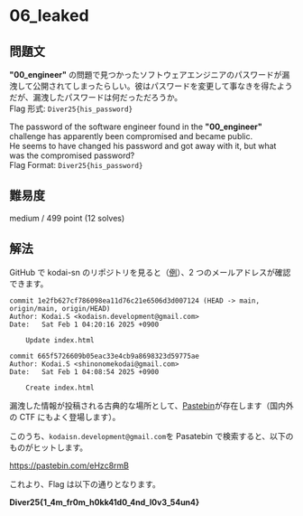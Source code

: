 # 06_leaked

## 問題文

**"00_engineer"** の問題で見つかったソフトウェアエンジニアのパスワードが漏洩して公開されてしまったらしい。彼はパスワードを変更して事なきを得たようだが、漏洩したパスワードは何だっただろうか。  
Flag 形式: `Diver25{his_password}`

The password of the software engineer found in the **"00_engineer"** challenge has apparently been compromised and became public.  
He seems to have changed his password and got away with it, but what was the compromised password?  
Flag Format: `Diver25{his_password}`


## 難易度

medium / 499 point (12 solves)

## 解法

GitHub で kodai-sn のリポジトリを見ると（[例](https://github.com/kodai-sn/kodai-sn.github.io)）、2 つのメールアドレスが確認できます。

```
commit 1e2fb627cf786098ea11d76c21e6506d3d007124 (HEAD -> main, origin/main, origin/HEAD)
Author: Kodai.S <kodaisn.development@gmail.com>
Date:   Sat Feb 1 04:20:16 2025 +0900

    Update index.html

commit 665f5726609b05eac33e4cb9a8698323d59775ae
Author: Kodai.S <shinonomekodai@gmail.com>
Date:   Sat Feb 1 04:08:54 2025 +0900

    Create index.html
```

漏洩した情報が投稿される古典的な場所として、[Pastebin](https://www.sompocybersecurity.com/column/glossary/pastebin)が存在します（国内外の CTF にもよく登場します）。

このうち、`kodaisn.development@gmail.com`を Pasatebin で検索すると、以下のものがヒットします。

https://pastebin.com/eHzc8rmB

これより、Flag は以下の通りとなります。

**Diver25{1_4m_fr0m_h0kk41d0_4nd_l0v3_54un4}**

